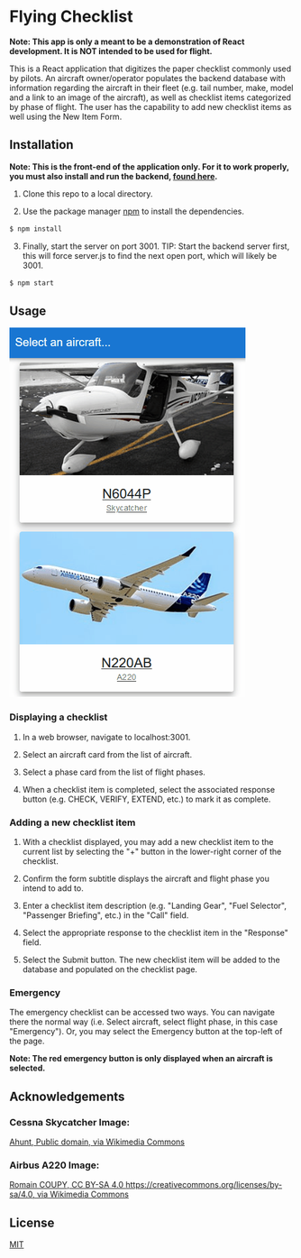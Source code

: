# Flying Checklist

**Note: This app is only a meant to be a demonstration of React development. It is NOT intended to be used for flight.**

This is a React application that digitizes the paper checklist commonly used by pilots. An aircraft owner/operator populates the backend database with information regarding the aircraft in their fleet (e.g. tail number, make, model and a link to an image of the aircraft), as well as checklist items categorized by phase of flight. The user has the capability to add new checklist items as well using the New Item Form.

## Installation

**Note: This is the front-end of the application only. For it to work properly, you must also install and run the backend, [found here](https://github.com/NicMortelliti/checklist-backend).**

1. Clone this repo to a local directory.

2. Use the package manager [npm](https://www.npmjs.com/) to install the dependencies.

```bash
$ npm install
```

3. Finally, start the server on port 3001. TIP: Start the backend server first, this will force server.js to find the next open port, which will likely be 3001.

```bash
$ npm start
```

## Usage

![Usage demo](assets/screencasts/UsageDemo.gif)

### Displaying a checklist

1. In a web browser, navigate to localhost:3001.

2. Select an aircraft card from the list of aircraft.

3. Select a phase card from the list of flight phases.

4. When a checklist item is completed, select the associated response button (e.g. CHECK, VERIFY, EXTEND, etc.) to mark it as complete.

### Adding a new checklist item

1. With a checklist displayed, you may add a new checklist item to the current list by selecting the "+" button in the lower-right corner of the checklist.

2. Confirm the form subtitle displays the aircraft and flight phase you intend to add to.

3. Enter a checklist item description (e.g. "Landing Gear", "Fuel Selector", "Passenger Briefing", etc.) in the "Call" field.

4. Select the appropriate response to the checklist item in the "Response" field.

5. Select the Submit button. The new checklist item will be added to the database and populated on the checklist page.

### Emergency

The emergency checklist can be accessed two ways. You can navigate there the normal way (i.e. Select aircraft, select flight phase, in this case "Emergency"). Or, you may select the Emergency button at the top-left of the page.

**Note: The red emergency button is only displayed when an aircraft is selected.**

## Acknowledgements

### Cessna Skycatcher Image:

[Ahunt, Public domain, via Wikimedia Commons](https://upload.wikimedia.org/wikipedia/commons/thumb/4/4b/Cessna_162_Skycatcher_N5201K_0998.JPG/320px-Cessna_162_Skycatcher_N5201K_0998.JPG)

### Airbus A220 Image:

[Romain COUPY, CC BY-SA 4.0 <https://creativecommons.org/licenses/by-sa/4.0>, via Wikimedia Commons](https://upload.wikimedia.org/wikipedia/commons/thumb/8/8c/Airbus_A220-300.jpg/320px-Airbus_A220-300.jpg)

## License

[MIT](https://choosealicense.com/licenses/mit/)
